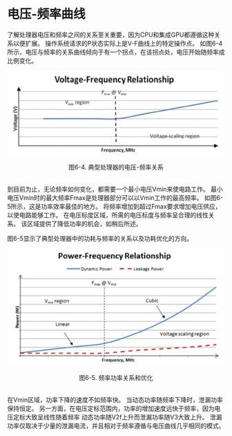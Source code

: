 # 电压-频率曲线

了解处理器电压和频率之间的关系至关重要，因为CPU和集成GPU都遵循这种关系以便扩展。 操作系统请求的P状态实际上是V-F曲线上的特定操作点。
如图6-4所示，电压与频率的关系曲线倾向于有一个拐点，在该拐点处，电压开始随频率成比例变化。

![](../images/6_4.png)
<center>图6-4. 典型处理器的电压-频率关系</center>
<br>

到目前为止，无论频率如何变化，都需要一个最小电压Vmin来使电路工作。 最小电压Vmin时的最大频率Fmax是处理器部分可以以Vmin工作的最高频率。
如图6-5所示，这是功率效率最佳的地方。 将频率增加到超过Fmax要求增加电压供应，以使电路能够工作。 在电压标度区域，所需的电压标度与频率呈合理的线性关系。 该区域提供了降低功率的机会，如稍后所述。

图6-5显示了典型处理器中的功耗与频率的关系以及功耗优化的方向。

![](../images/6_5.png)
<center>图6-5. 频率功率关系和优化</center>
<br>

在Vmin区域，功率下降的速度不如频率快。 当动态功率随频率下降时，泄漏功率保持恒定。 另一方面，在电压定标范围内，功率的增加速度远快于频率，因为电压定标大致呈线性随着频率 动态功率随V2f上升而泄漏功率随V3大致上升。 泄漏功率仅取决于少量的泄漏电流，并且相对于频率遵循与电压曲线几乎相同的模式。